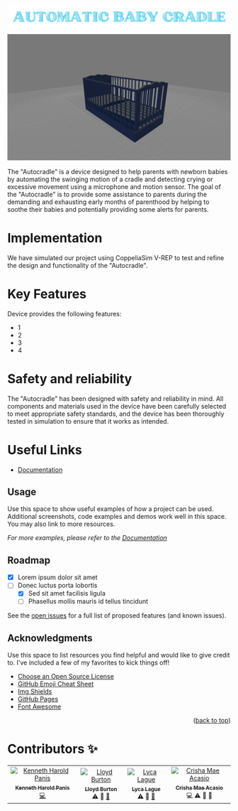 <p align="center"><a name="README-top" href="Images/title-banner-removebg.png"> <img src="Images/title-banner-removebg.png" alt="Automatic Baby Cradle"/> </a> </p>

![Model image](Images/image-model-1.jpg)

The "Autocradle" is a device designed to help parents with newborn babies by automating the swinging motion of a cradle and detecting crying or excessive movement using a microphone and motion sensor. The goal of the "Autocradle" is to provide some assistance to parents during the demanding and exhausting early months of parenthood by helping to soothe their babies and potentially providing some alerts for parents.

# Implementation

We have simulated our project using CoppeliaSim V-REP to test and refine the design and functionality of the "Autocradle".

# Key Features

Device provides the following features:

- 1
- 2
- 3
- 4

# Safety and reliability

The "Autocradle" has been designed with safety and reliability in mind. All components and materials used in the device have been carefully selected to meet appropriate safety standards, and the device has been thoroughly tested in simulation to ensure that it works as intended.

# Useful Links

- [Documentation](https://docs.google.com/document/d/1a7heLcFJWA4TKgQkrIBBfnVDRLf50KOp/edit)

<!-- USAGE EXAMPLES -->
## Usage

Use this space to show useful examples of how a project can be used. Additional screenshots, code examples and demos work well in this space. You may also link to more resources.

_For more examples, please refer to the [Documentation](https://example.com)_

<!-- ROADMAP -->
## Roadmap

- [x] Lorem ipsum dolor sit amet
- [ ] Donec luctus porta lobortis
    - [x] Sed sit amet facilisis ligula
    - [ ] Phasellus mollis mauris id tellus tincidunt

See the [open issues](https://github.com/othneildrew/Best-README-Template/issues) for a full list of proposed features (and known issues).

<!-- ACKNOWLEDGMENTS -->
## Acknowledgments

Use this space to list resources you find helpful and would like to give credit to. I've included a few of my favorites to kick things off!

* [Choose an Open Source License](https://choosealicense.com)
* [GitHub Emoji Cheat Sheet](https://www.webpagefx.com/tools/emoji-cheat-sheet)
* [Img Shields](https://shields.io)
* [GitHub Pages](https://pages.github.com)
* [Font Awesome](https://fontawesome.com)


<p align="right">(<a href="#README-top">back to top</a>)</p>

  # Contributors ✨
<table>
  <tbody>
    <tr>
      <td align="center"><a href="https://github.com/Ephemerish"><img src="https://avatars.githubusercontent.com/u/61376753?v=4?s=100" width="100px;" alt="Kenneth Harold Panis"/><br /><sub><b>Kenneth Harold Panis</b></sub></a><br /><a href="Scripts/" title="Scripting">💻</a></td>
      <td align="center"><a href="https://github.com/Ephemerish"><img src="https://avatars.githubusercontent.com/u/61376753?v=4?s=100" width="100px;" alt="Lloyd Burton"/><br /><sub><b>Lloyd Burton</b></sub></a><br /><a title="Tests">⚠️</a> <a title="Bug reports">🐛</a> <a href="Documents/"title="Documentation">📖</a></td> 
      <td align="center"><a href="https://github.com/Ephemerish"><img src="https://avatars.githubusercontent.com/u/61376753?v=4?s=100" width="100px;" alt="Lyca Lague"/><br /><sub><b>Lyca Lague</b></sub></a><br /><a title="Tests">⚠️</a> <a title="Bug reports">🐛</a> <a href="Documents/"title="Documentation">📖</a></td>
      <td align="center"><a href="https://github.com/Ephemerish"><img src="https://avatars.githubusercontent.com/u/61376753?v=4?s=100" width="100px;" alt="Crisha Mae Acasio"/><br /><sub><b>Crisha Mae Acasio</b></sub></a><br /><a  title="Code">💻</a> <a  title="Tests">⚠️</a> <a  title="Bug reports">🐛</a> <a title="Model">🗿</a></td>
    </tr>
  </tbody>
</table>